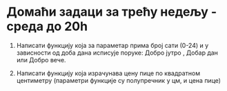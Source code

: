 # Домаћи задаци за трећу недељу - среда до 20h

1. Написати функцију која за параметар прима број сати (0-24) и у зависности од доба дана исписује поруке: Добро јутро , Добар дан или Добро вече.

2. Написати функцију која израчунава цену пице по квадратном центиметру (параметри функције су полупречник у цм,  и цена пице)